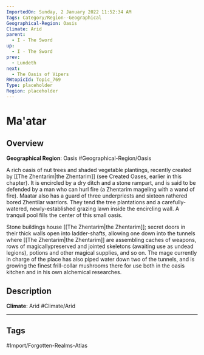 ```yaml
---
ImportedOn: Sunday, 2 January 2022 11:52:34 AM
Tags: Category/Region--Geographical
Geographical-Region: Oasis
Climate: Arid
parent:
  - I - The Sword
up:
  - I - The Sword
prev:
  - Lundeth
next:
  - The Oasis of Vipers
RWtopicId: Topic_769
Type: placeholder
Region: placeholder
---
```

# Ma'atar
## Overview
**Geographical Region**: Oasis
#Geographical-Region/Oasis

A rich oasis of nut trees and shaded vegetable plantings, recently created by [[The Zhentarim|the Zhentarim]] (see Created Oases, earlier in this chapter). It is encircled by a dry ditch and a stone rampart, and is said to be defended by a man who can hurl fire (a Zhentarim mageling with a wand of fire). Maatar also has a guard of three underpriests and sixteen rathered bored Zhentilar warriors. They tend the tree plantations and a carefully-watered, newly-established grazing lawn inside the encircling wall. A tranquil pool fills the center of this small oasis.

Stone buildings house [[The Zhentarim|the Zhentarim]]; secret doors in their thick walls open into ladder-shafts, allowing one down into the tunnels where [[The Zhentarim|the Zhentarim]] are assembling caches of weapons, rows of magicallypreserved and jointed skeletons (awaiting use as undead legions), potions and other magical supplies, and so on. The mage currently in charge of the place has also piped water down two of the tunnels, and is growing the finest frill-collar mushrooms there for use both in the oasis kitchen and in his own alchemical researches.

## Description
**Climate**: Arid
#Climate/Arid


---
## Tags
#Import/Forgotten-Realms-Atlas

